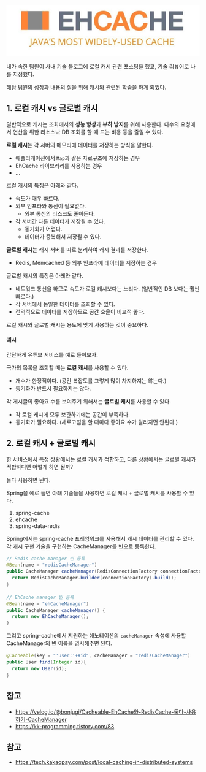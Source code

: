 ![img.png](img.png)

내가 속한 팀원이 사내 기술 블로그에 로컬 캐시 관련 포스팅을 했고, 기술 리뷰어로 나를 지정했다.

해당 팀원의 성장과 내용의 질을 위해 캐시와 관련된 학습을 하게 되었다.

## 1. 로컬 캐시 vs 글로벌 캐시

일반적으로 캐시는 조회에서의 **성능 향상**과 **부하 방지**를 위해 사용한다. 다수의 요청에서 연산을 위한 리소스나 DB 조회를 할 때 드는 비용 등을 줄일 수 있다. 

**로컬 캐시**는 각 서버의 메모리에 데이터를 저장하는 방식을 말한다.
- 애플리케이션에서 `Map`과 같은 자료구조에 저장하는 경우
- EhCache 라이브러리를 사용하는 경우
- ...

로컬 캐시의 특징은 아래와 같다.

- 속도가 매우 빠르다.
- 외부 인프라와 통신이 필요없다.
  - 외부 통신의 리스크도 줄어든다.
- 각 서버간 다른 데이터가 저장될 수 있다.
  - 동기화가 어렵다.
  - 데이터가 중복해서 저장될 수 있다.
  
**글로벌 캐시**는 캐시 서버를 따로 분리하여 캐시 결과를 저장한다.
- Redis, Memcached 등 외부 인프라에 데이터를 저장하는 경우

글로벌 캐시의 특징은 아래와 같다.
- 네트워크 통신을 하므로 속도가 로컬 캐시보다는 느리다. (일반적인 DB 보다는 훨씬 빠르다.)
- 각 서버에서 동일한 데이터를 조회할 수 있다.
- 전역적으로 데이터를 저장하므로 공간 효율이 비교적 좋다.

로컬 캐시와 글로벌 캐시는 용도에 맞게 사용하는 것이 중요하다.

#### 예시

간단하게 유튜브 서비스를 예로 들어보자.

국가의 목록을 조회할 때는 **로컬 캐시**를 사용할 수 있다.
- 개수가 한정적이다. (공간 복잡도를 그렇게 많이 차지하지는 않는다.)
- 동기화가 반드시 필요하지는 않다.

각 게시글의 좋아요 수를 보여주기 위해서는 **글로벌 캐시**를 사용할 수 있다.
- 각 로컬 캐시에 모두 보관하기에는 공간이 부족하다.
- 동기화가 필요하다. (새로고침을 할 때마다 좋아요 수가 달라지면 안된다.) 

## 2. 로컬 캐시 + 글로벌 캐시

한 서비스에서 특정 상황에서는 로컬 캐시가 적합하고, 다른 상황에서는 글로벌 캐시가 적합하다면 어떻게 하면 될까?

둘다 사용하면 된다.

Spring을 예로 들면 아래 기술들을 사용하면 로컬 캐시 + 글로벌 캐시를 사용할 수 있다.
1. spring-cache
2. ehcache
3. spring-data-redis

Spring에서는 spring-cache 프레임워크를 사용해서 캐시 데이터를 관리할 수 있다. 각 캐시 구현 기술을 구현하는 CacheManager를 빈으로 등록한다.

```java
// Redis cache manager 빈 등록
@Bean(name = "redisCacheManager")
public CacheManager cacheManager(RedisConnectionFactory connectionFactory) {
  return RedisCacheManager.builder(connectionFactory).build();
}

// EhCache manager 빈 등록
@Bean(name = "ehCacheManager")
public CacheManager cacheManager() {
  return new EhCacheManager();
}
```

그리고 spring-cache에서 지원하는 애노테이션의 `cacheManager` 속성에 사용할 CacheManager의 빈 이름을 명시해주면 된다.

```java
@Cacheable(key = "'user:'+#id", cacheManager = "redisCacheManager")
public User find(Integer id){
  return new User(id);
}
```

## 참고

- https://velog.io/@bonjugi/Cacheable-EhCache와-RedisCache-둘다-사용하기-CacheManager
- https://kk-programming.tistory.com/83

## 참고

- https://tech.kakaopay.com/post/local-caching-in-distributed-systems
